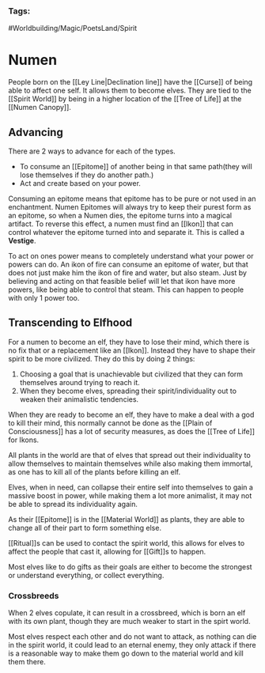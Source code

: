 ### Tags:
#Worldbuilding/Magic/PoetsLand/Spirit 
# Numen

People born on the [[Ley Line|Declination line]] have the [[Curse]] of being able to affect one self. It allows them to become elves. They are tied to the [[Spirit World]] by being in a higher location of the [[Tree of Life]] at the [[Numen Canopy]]. 
## Advancing
There are 2 ways to advance for each of the types. 

- To consume an [[Epitome]] of another being in that same path(they will lose themselves if they do another path.)
- Act and create based on your power.

Consuming an epitome means that epitome has to be pure or not used in an enchantment. Numen Epitomes will always try to keep their purest form as an epitome, so when a Numen dies, the epitome turns into a magical artifact. To reverse this effect, a numen must find an [[Ikon]] that can control whatever the epitome turned into and separate it. This is called a __Vestige__. 

To act on ones power means to completely understand what your power or powers can do. An ikon of fire can consume an epitome of water, but that does not just make him the ikon of fire and water, but also steam. Just by believing and acting on that feasible belief will let that ikon have more powers, like being able to control that steam. This can happen to people with only 1 power too.

## Transcending to Elfhood

For a numen to become an elf, they have to lose their mind, which there is no fix that or a replacement like an [[Ikon]]. Instead they have to shape their spirit to be more civilized. They do this by doing 2 things:

1. Choosing a goal that is unachievable but civilized that they can form themselves around trying to reach it. 
2. When they become elves, spreading their spirit/individuality out to weaken their animalistic tendencies.

When they are ready to become an elf, they have to make a deal with a god to kill their mind, this normally cannot be done as the [[Plain of Consciousness]] has a lot of security measures, as does the [[Tree of Life]] for Ikons. 

All plants in the world are that of elves that spread out their individuality to allow themselves to maintain themselves while also making them immortal, as one has to kill all of the plants before killing an elf. 

Elves, when in need, can collapse their entire self into themselves to gain a massive boost in power, while making them a lot more animalist, it may not be able to spread its individuality again. 

As their [[Epitome]] is in the [[Material World]] as plants, they are able to change all of their part to form something else.

[[Ritual]]s can be used to contact the spirit world, this allows for elves to affect the people that cast it, allowing for [[Gift]]s to happen.

Most elves like to do gifts as their goals are either to become the strongest or understand everything, or collect everything. 

### Crossbreeds

When 2 elves copulate, it can result in a crossbreed, which is born an elf with its own plant, though they are much weaker to start in the spirt world.

Most elves respect each other and do not want to attack, as nothing can die in the spirit world, it could lead to an eternal enemy, they only attack if there is a reasonable way to make them go down to the material world and kill them there. 

